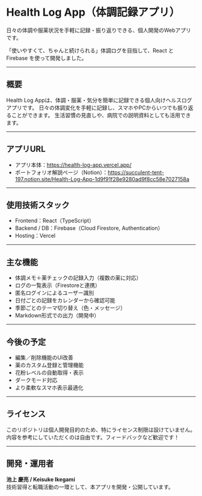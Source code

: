 # Health Log App（体調記録アプリ）

日々の体調や服薬状況を手軽に記録・振り返りできる、個人開発のWebアプリです。

「使いやすくて、ちゃんと続けられる」体調ログを目指して、React と Firebase を使って開発しました。

---

## 概要
Health Log Appは、体調・服薬・気分を簡単に記録できる個人向けヘルスログアプリです。
日々の体調変化を手軽に記録し、スマホやPCからいつでも振り返ることができます。
生活習慣の見直しや、病院での説明資料としても活用できます。

---

## アプリURL

- アプリ本体：https://health-log-app.vercel.app/
- ポートフォリオ解説ページ（Notion）：https://succulent-tent-197.notion.site/Health-Log-App-1d9f91f28e9280ad9f8cc58e7027158a

---

## 使用技術スタック

- Frontend：React（TypeScript）
- Backend / DB：Firebase（Cloud Firestore, Authentication）
- Hosting：Vercel

---

## 主な機能

- 体調メモ＋薬チェックの記録入力（複数の薬に対応）
- ログの一覧表示（Firestoreと連携）
- 匿名ログインによるユーザー識別
- 日付ごとの記録をカレンダーから確認可能
- 季節ごとのテーマ切り替え（色・メッセージ）
- Markdown形式での出力（開発中）

---

## 今後の予定

- 編集／削除機能のUI改善
- 薬のカスタム登録と管理機能
- 花粉レベルの自動取得・表示
- ダークモード対応
- より柔軟なスマホ表示最適化

---

## ライセンス

このリポジトリは個人開発目的のため、特にライセンス制限は設けていません。  
内容を参考にしていただくのは自由です。フィードバックなど歓迎です！

---

## 開発・運用者

**池上 慶亮 / Keisuke Ikegami**  
技術習得と転職活動の一環として、本アプリを開発・公開しています。
